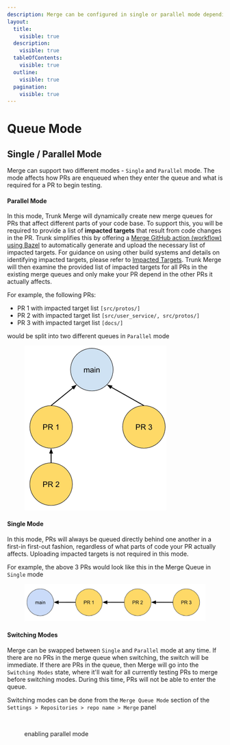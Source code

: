 ```yaml
---
description: Merge can be configured in single or parallel mode depending on your needs.
layout:
  title:
    visible: true
  description:
    visible: true
  tableOfContents:
    visible: true
  outline:
    visible: true
  pagination:
    visible: true
---
```


# Queue Mode

## Single / Parallel Mode <a href="#single-parallel-mode" id="single-parallel-mode"></a>

Merge can support two different modes - `Single` and `Parallel` mode. The mode affects how PRs are enqueued when they enter the queue and what is required for a PR to begin testing.

#### Parallel Mode

In this mode, Trunk Merge will dynamically create new merge queues for PRs that affect different parts of your code base. To support this, you will be required to provide a list of **impacted targets** that result from code changes in the PR. Trunk simplifies this by offering a [Merge GitHub action (workflow) using Bazel](merge-+-bazel.md#set-up-the-github-action) to automatically generate and upload the necessary list of impacted targets. For guidance on using other build systems and details on identifying impacted targets, please refer to [Impacted Targets](impacted-targets.md). Trunk Merge will then examine the provided list of impacted targets for all PRs in the existing merge queues and only make your PR depend in the other PRs it actually affects.

For example, the following PRs:

* PR 1 with impacted target list `[src/protos/]`
* PR 2 with impacted target list `[src/user_service/, src/protos/]`
* PR 3 with impacted target list `[docs/]`

would be split into two different queues in `Parallel` mode

<figure><img src="../../.gitbook/assets/image (38).png" alt="" width="332"><figcaption></figcaption></figure>

#### Single Mode

In this mode, PRs will always be queued directly behind one another in a first-in first-out fashion, regardless of what parts of code your PR actually affects. Uploading impacted targets is not required in this mode.

For example, the above 3 PRs would look like this in the Merge Queue in `Single` mode

<figure><img src="../../.gitbook/assets/image (39).png" alt=""><figcaption></figcaption></figure>

#### Switching Modes

Merge can be swapped between `Single` and `Parallel` mode at any time. If there are no PRs in the merge queue when switching, the switch will be immediate. If there are PRs in the queue, then Merge will go into the `Switching Modes` state, where it'll wait for all currently testing PRs to merge before switching modes. During this time, PRs will not be able to enter the queue.

Switching modes can be done from the `Merge Queue Mode` section of the `Settings > Repositories > repo name > Merge` panel

<figure><img src="../../.gitbook/assets/enable-parallel-mode" alt=""><figcaption><p>enabling parallel mode</p></figcaption></figure>

